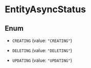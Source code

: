

# EntityAsyncStatus

## Enum


* `CREATING` (value: `"CREATING"`)

* `DELETING` (value: `"DELETING"`)

* `UPDATING` (value: `"UPDATING"`)



